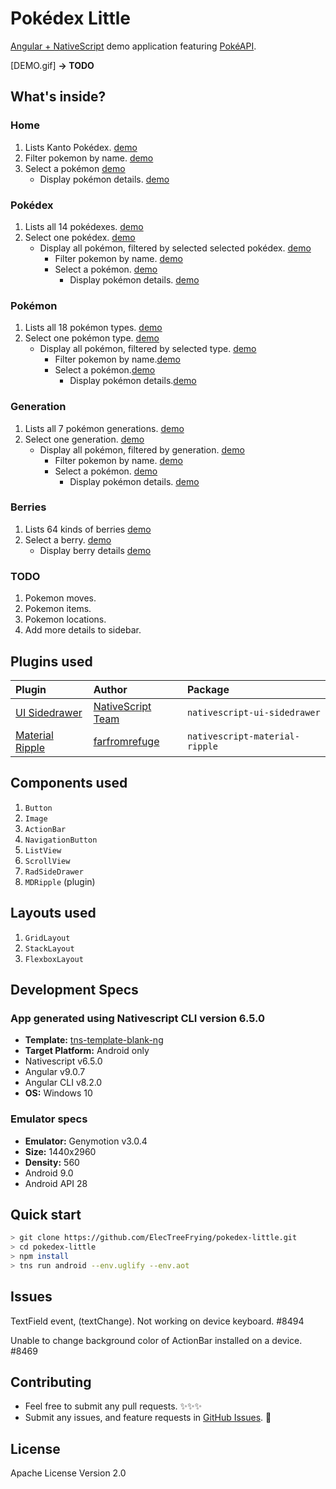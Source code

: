 
# Pokédex Little

[Angular + NativeScript] demo application featuring [PokéAPI].

[DEMO.gif] **→ TODO**

## What's inside?

### Home

1. Lists Kanto Pokédex. [demo][home]
2. Filter pokemon by name. [demo][home]
3. Select a pokémon [demo][home]
   - Display pokémon details. [demo][home]

### Pokédex

1. Lists all 14 pokédexes. [demo][home]
2. Select one pokédex. [demo][home]
   -  Display all pokémon, filtered by selected selected pokédex. [demo][home]
      -  Filter pokemon by name. [demo][home]
      -  Select a pokémon. [demo][home]
         -  Display pokémon details. [demo][home]

### Pokémon

1. Lists all 18 pokémon types. [demo][pokemon]
2. Select one pokémon type. [demo][pokemon]
   -  Display all pokémon, filtered by selected type. [demo][pokemon]
      -  Filter pokemon by name.[demo][pokemon]
      -  Select a pokémon.[demo][pokemon]
         -  Display pokémon details.[demo][pokemon]

### Generation

1. Lists all 7 pokémon generations. [demo][pokemon]
2. Select one generation. [demo][pokemon]
   -  Display all pokémon, filtered by generation. [demo][pokemon]
      -  Filter pokemon by name. [demo][pokemon]
      -  Select a pokémon. [demo][pokemon]
         -  Display pokémon details. [demo][pokemon]

### Berries

1. Lists 64 kinds of berries [demo][pokemon]
2. Select a berry. [demo][pokemon]
    -  Display berry details [demo][pokemon]

### TODO

1. Pokemon moves.
2. Pokemon items.
3. Pokemon locations.
4. Add more details to sidebar.

## Plugins used

 | Plugin            | Author              | Package                        |
 | :---------------- | :------------------ | :----------------------------- |
 | [UI Sidedrawer]   | [NativeScript Team] | `nativescript-ui-sidedrawer`   |
 | [Material Ripple] | [farfromrefuge]     | `nativescript-material-ripple` |

## Components used

1. `Button`
2. `Image`
3. `ActionBar`
4. `NavigationButton`
5. `ListView`
6. `ScrollView`
7. `RadSideDrawer`
8. `MDRipple` (plugin)

## Layouts used

1. `GridLayout`
2. `StackLayout`
3. `FlexboxLayout`

## Development Specs

### App generated using Nativescript CLI version 6.5.0

- **Template:** [tns-template-blank-ng]
- **Target Platform:** Android only
- Nativescript v6.5.0
- Angular v9.0.7
- Angular CLI v8.2.0
- **OS:** Windows 10

### Emulator specs

- **Emulator:** Genymotion v3.0.4
- **Size:** 1440x2960
- **Density:** 560
- Android 9.0
- Android API 28

## Quick start

``` bash
> git clone https://github.com/ElecTreeFrying/pokedex-little.git
> cd pokedex-little
> npm install
> tns run android --env.uglify --env.aot
```

## Issues

TextField event, (textChange). Not working on device keyboard. #8494

Unable to change background color of ActionBar installed on a device. #8469

## Contributing

- Feel free to submit any pull requests. ✨✨✨
- Submit any issues, and feature requests in [GitHub Issues]. 🐹

## License

Apache License Version 2.0

[home]: https://
[pokedex]: https://
[pokemon]: https://
[generation]: https://
[berries]: https://

[Angular + NativeScript]: https://www.nativescript.org/nativescript-is-how-you-build-native-mobile-apps-with-angular
[PokéAPI]: https://pokeapi.co/

[IntelliSense and Access to the Native APIs via TypeScript]: https://docs.nativescript.org/core-concepts/accessing-native-apis-with-javascript#intellisense-and-access-to-the-native-apis-via-typescript

[UI Sidedrawer]: https://market.nativescript.org/plugins/nativescript-ui-sidedrawer
[Material Ripple]: https://market.nativescript.org/plugins/nativescript-material-ripple

[NativeScript Team]: https://market.nativescript.org/author/tns-bot
[farfromrefuge]: https://market.nativescript.org/author/farfromrefuge

[tns-template-blank-ng]: https://market.nativescript.org/plugins/tns-template-blank-ng

[GitHub Issues]: https://github.com/ElecTreeFrying/pokedex-little/issues
